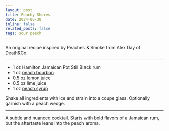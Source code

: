 ```yaml
---
layout: post
title: Peachy Shores
date: 2024-06-30 
inline: false
related_posts: false
tags: sour peach  
---
```


An original recipe inspired by Peaches & Smoke from Alex Day of Death&Co.

---

<ul>
    <li> 1 oz Hamilton Jamaican Pot Still Black rum</li>
    <li> 1 oz <a href="/cocktails/other-recipes/peach_bourbon">peach bourbon</a></li>
    <li> 0.5 oz lemon juice</li>
    <li> 0.5 oz lime juice</li>
    <li> 1 oz <a href="/cocktails/other-recipes/peach_syrup">peach syrup</a></li>
</ul>

Shake all ingredients with ice and strain into a coupe glass. Optionally garnish with a peach wedge.

---

A subtle and nuanced cocktail. Starts with bold flavors of a Jamaican rum, but the aftertaste leans into the peach aroma.
